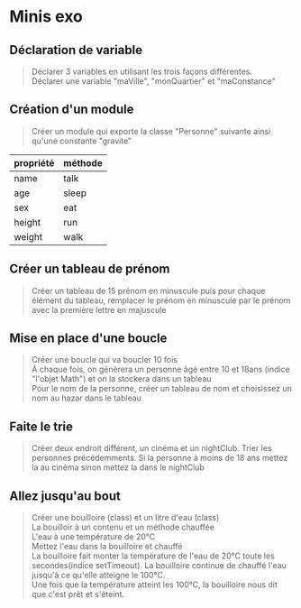# Minis exo

## Déclaration de variable
>Déclarer 3 variables en utilisant les trois façons différentes.\
>Déclarer une variable "maVille", "monQuartier" et "maConstance"

## Création  d'un module
>Créer un module qui exporte la classe "Personne" suivante ainsi qu'une constante "gravite"

|propriété|méthode
|---|---
|name|talk
|age|sleep
|sex|eat
|height|run
|weight|walk

## Créer un tableau de prénom
>Créer un tableau de 15 prénom en minuscule puis pour chaque élément du tableau, remplacer le prénom en minuscule par le prénom avec la première lettre en majuscule

## Mise en place d'une boucle
>Créer une boucle qui va boucler 10 fois\
>À chaque fois, on génèrera un personne âgé entre 10 et 18ans (indice "l'objet Math") et on la stockera dans un tableau\
>Pour le nom de la personne, créer un tableau de nom et choisissez un nom au hazar dans le tableau

## Faite le trie
>Créer deux endroit différent, un cinéma et un nightClub. Trier les personnes précédemments. Si la personne à moins de 18 ans mettez la au cinéma sinon mettez la dans le nightClub

## Allez jusqu'au bout
>Créer une bouilloire (class) et un litre d'eau (class)\
>La bouilloir à un contenu et un méthode chauffée\
>L'eau à une température de 20°C\
>Mettez l'eau dans la bouilloire et chauffé\
>La bouilloire fait monter la température de l'eau de 20°C toute les secondes(indice setTimeout). La bouilloire continue de chauffé l'eau jusqu'à ce qu'elle atteigne le 100°C.\
>Une fois que la température atteint les 100°C, la bouilloire nous dit que c'est prêt et s'éteint.


